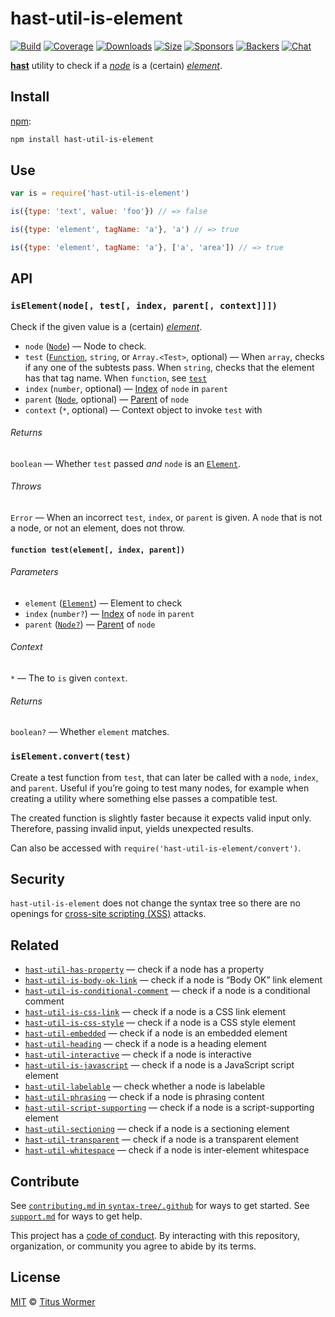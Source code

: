 # hast-util-is-element

[![Build][build-badge]][build]
[![Coverage][coverage-badge]][coverage]
[![Downloads][downloads-badge]][downloads]
[![Size][size-badge]][size]
[![Sponsors][sponsors-badge]][collective]
[![Backers][backers-badge]][collective]
[![Chat][chat-badge]][chat]

[**hast**][hast] utility to check if a [*node*][node] is a (certain)
[*element*][element].

## Install

[npm][]:

```sh
npm install hast-util-is-element
```

## Use

```js
var is = require('hast-util-is-element')

is({type: 'text', value: 'foo'}) // => false

is({type: 'element', tagName: 'a'}, 'a') // => true

is({type: 'element', tagName: 'a'}, ['a', 'area']) // => true
```

## API

### `isElement(node[, test[, index, parent[, context]]])`

Check if the given value is a (certain) [*element*][element].

*   `node` ([`Node`][node]) — Node to check.
*   `test` ([`Function`][test], `string`, or `Array.<Test>`, optional)
    — When `array`, checks if any one of the subtests pass.
    When `string`, checks that the element has that tag name.
    When `function`, see [`test`][test]
*   `index` (`number`, optional) — [Index][] of `node` in `parent`
*   `parent` ([`Node`][node], optional) — [Parent][] of `node`
*   `context` (`*`, optional) — Context object to invoke `test` with

###### Returns

`boolean` — Whether `test` passed *and* `node` is an [`Element`][element].

###### Throws

`Error` — When an incorrect `test`, `index`, or `parent` is given.
A `node` that is not a node, or not an element, does not throw.

#### `function test(element[, index, parent])`

###### Parameters

*   `element` ([`Element`][element]) — Element to check
*   `index` (`number?`) — [Index][] of `node` in `parent`
*   `parent` ([`Node?`][node]) — [Parent][] of `node`

###### Context

`*` — The to `is` given `context`.

###### Returns

`boolean?` — Whether `element` matches.

### `isElement.convert(test)`

Create a test function from `test`, that can later be called with a `node`,
`index`, and `parent`.
Useful if you’re going to test many nodes, for example when creating a utility
where something else passes a compatible test.

The created function is slightly faster because it expects valid input only.
Therefore, passing invalid input, yields unexpected results.

Can also be accessed with `require('hast-util-is-element/convert')`.

## Security

`hast-util-is-element` does not change the syntax tree so there are no openings
for [cross-site scripting (XSS)][xss] attacks.

## Related

*   [`hast-util-has-property`](https://github.com/syntax-tree/hast-util-has-property)
    — check if a node has a property
*   [`hast-util-is-body-ok-link`](https://github.com/rehypejs/rehype-minify/tree/HEAD/packages/hast-util-is-body-ok-link)
    — check if a node is “Body OK” link element
*   [`hast-util-is-conditional-comment`](https://github.com/rehypejs/rehype-minify/tree/HEAD/packages/hast-util-is-conditional-comment)
    — check if a node is a conditional comment
*   [`hast-util-is-css-link`](https://github.com/rehypejs/rehype-minify/tree/HEAD/packages/hast-util-is-css-link)
    — check if a node is a CSS link element
*   [`hast-util-is-css-style`](https://github.com/rehypejs/rehype-minify/tree/HEAD/packages/hast-util-is-css-style)
    — check if a node is a CSS style element
*   [`hast-util-embedded`](https://github.com/syntax-tree/hast-util-embedded)
    — check if a node is an embedded element
*   [`hast-util-heading`](https://github.com/syntax-tree/hast-util-heading)
    — check if a node is a heading element
*   [`hast-util-interactive`](https://github.com/syntax-tree/hast-util-interactive)
    — check if a node is interactive
*   [`hast-util-is-javascript`](https://github.com/rehypejs/rehype-minify/tree/HEAD/packages/hast-util-is-javascript)
    — check if a node is a JavaScript script element
*   [`hast-util-labelable`](https://github.com/syntax-tree/hast-util-labelable)
    — check whether a node is labelable
*   [`hast-util-phrasing`](https://github.com/syntax-tree/hast-util-phrasing)
    — check if a node is phrasing content
*   [`hast-util-script-supporting`](https://github.com/syntax-tree/hast-util-script-supporting)
    — check if a node is a script-supporting element
*   [`hast-util-sectioning`](https://github.com/syntax-tree/hast-util-sectioning)
    — check if a node is a sectioning element
*   [`hast-util-transparent`](https://github.com/syntax-tree/hast-util-transparent)
    — check if a node is a transparent element
*   [`hast-util-whitespace`](https://github.com/syntax-tree/hast-util-whitespace)
    — check if a node is inter-element whitespace

## Contribute

See [`contributing.md` in `syntax-tree/.github`][contributing] for ways to get
started.
See [`support.md`][support] for ways to get help.

This project has a [code of conduct][coc].
By interacting with this repository, organization, or community you agree to
abide by its terms.

## License

[MIT][license] © [Titus Wormer][author]

<!-- Definition -->

[build-badge]: https://img.shields.io/travis/syntax-tree/hast-util-is-element.svg

[build]: https://travis-ci.org/syntax-tree/hast-util-is-element

[coverage-badge]: https://img.shields.io/codecov/c/github/syntax-tree/hast-util-is-element.svg

[coverage]: https://codecov.io/github/syntax-tree/hast-util-is-element

[downloads-badge]: https://img.shields.io/npm/dm/hast-util-is-element.svg

[downloads]: https://www.npmjs.com/package/hast-util-is-element

[size-badge]: https://img.shields.io/bundlephobia/minzip/hast-util-is-element.svg

[size]: https://bundlephobia.com/result?p=hast-util-is-element

[sponsors-badge]: https://opencollective.com/unified/sponsors/badge.svg

[backers-badge]: https://opencollective.com/unified/backers/badge.svg

[collective]: https://opencollective.com/unified

[chat-badge]: https://img.shields.io/badge/chat-discussions-success.svg

[chat]: https://github.com/syntax-tree/unist/discussions

[npm]: https://docs.npmjs.com/cli/install

[license]: license

[author]: https://wooorm.com

[contributing]: https://github.com/syntax-tree/.github/blob/HEAD/contributing.md

[support]: https://github.com/syntax-tree/.github/blob/HEAD/support.md

[coc]: https://github.com/syntax-tree/.github/blob/HEAD/code-of-conduct.md

[hast]: https://github.com/syntax-tree/hast

[node]: https://github.com/syntax-tree/unist#node

[element]: https://github.com/syntax-tree/hast#element

[parent]: https://github.com/syntax-tree/unist#parent-1

[index]: https://github.com/syntax-tree/unist#index

[test]: #function-testelement-index-parent

[xss]: https://en.wikipedia.org/wiki/Cross-site_scripting
